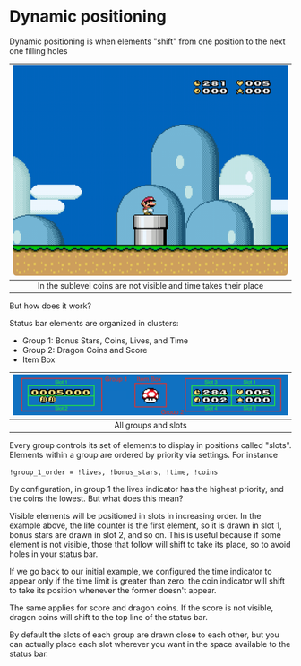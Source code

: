 # Dynamic positioning

Dynamic positioning is when elements "shift" from one position to the next one
filling holes

| ![In the sublevel coins are not visible and time takes their place](../assets/images/dynamic-2.gif) |
| :-------------------------------------------------------------------------------------------------: |
|                  In the sublevel coins are not visible and time takes their place                   |

But how does it work?

Status bar elements are organized in clusters:

- Group 1: Bonus Stars, Coins, Lives, and Time
- Group 2: Dragon Coins and Score
- Item Box

| ![Slots](../assets/images/dynamic-3.png) |
| :--------------------------------------: |
|           All groups and slots           |

Every group controls its set of elements to display in positions called "slots".
Elements within a group are ordered by priority via settings. For instance

```asm6502
!group_1_order = !lives, !bonus_stars, !time, !coins
```

By configuration, in group 1 the lives indicator has the highest priority, and
the coins the lowest. But what does this mean?

Visible elements will be positioned in slots in increasing order. In the example
above, the life counter is the first element, so it is drawn in slot 1, bonus
stars are drawn in slot 2, and so on. This is useful because if some element is
not visible, those that follow will shift to take its place, so to avoid holes
in your status bar.

If we go back to our initial example, we configured the time indicator to appear
only if the time limit is greater than zero: the coin indicator will shift to
take its position whenever the former doesn't appear.

The same applies for score and dragon coins. If the score is not visible, dragon
coins will shift to the top line of the status bar.

By default the slots of each group are drawn close to each other, but you can
actually place each slot wherever you want in the space available to the status
bar.
